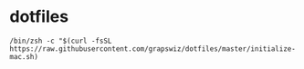 # dotfiles

```
/bin/zsh -c "$(curl -fsSL https://raw.githubusercontent.com/grapswiz/dotfiles/master/initialize-mac.sh)
```
